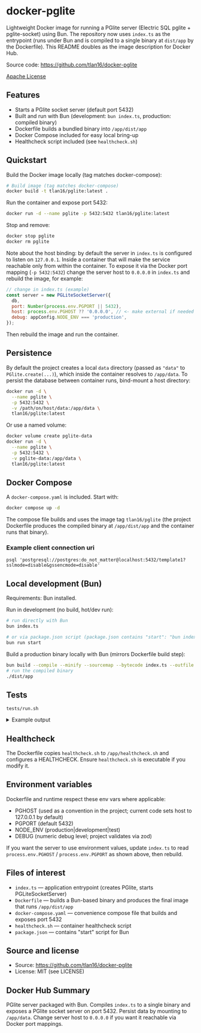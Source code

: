 # docker-pglite

Lightweight Docker image for running a PGlite server (Electric SQL pglite + pglite-socket) using Bun. The repository now uses `index.ts` as the entrypoint (runs under Bun and is compiled to a single binary at `dist/app` by the Dockerfile). This README doubles as the image description for Docker Hub.

Source code: https://github.com/tlan16/docker-pglite

[Apache License](https://github.com/tlan16/docker-pglite/blob/main/LICENSE)

## Features

- Starts a PGlite socket server (default port 5432)
- Built and run with Bun (development: `bun index.ts`, production: compiled binary)
- Dockerfile builds a bundled binary into `/app/dist/app`
- Docker Compose included for easy local bring-up
- Healthcheck script included (see `healthcheck.sh`)

## Quickstart

Build the Docker image locally (tag matches docker-compose):

```bash
# Build image (tag matches docker-compose)
docker build -t tlan16/pglite:latest .
```

Run the container and expose port 5432:

```bash
docker run -d --name pglite -p 5432:5432 tlan16/pglite:latest
```

Stop and remove:

```bash
docker stop pglite
docker rm pglite
```

Note about the host binding: by default the server in `index.ts` is configured to listen on `127.0.0.1`. Inside a container that will make the service reachable only from within the container. To expose it via the Docker port mapping (`-p 5432:5432`) change the server host to `0.0.0.0` in `index.ts` and rebuild the image, for example:

```js
// change in index.ts (example)
const server = new PGLiteSocketServer({
  db,
  port: Number(process.env.PGPORT || 5432),
  host: process.env.PGHOST ?? '0.0.0.0', // <- make external if needed
  debug: appConfig.NODE_ENV === 'production',
});
```

Then rebuild the image and run the container.

## Persistence

By default the project creates a local `data` directory (passed as `"data"` to `PGlite.create(...)`), which inside the container resolves to `/app/data`. To persist the database between container runs, bind-mount a host directory:

```bash
docker run -d \
  --name pglite \
  -p 5432:5432 \
  -v /path/on/host/data:/app/data \
  tlan16/pglite:latest
```

Or use a named volume:

```bash
docker volume create pglite-data
docker run -d \
  --name pglite \
  -p 5432:5432 \
  -v pglite-data:/app/data \
  tlan16/pglite:latest
```

## Docker Compose

A `docker-compose.yaml` is included. Start with:

```bash
docker compose up -d
```

The compose file builds and uses the image tag `tlan16/pglite` (the project Dockerfile produces the compiled binary at `/app/dist/app` and the container runs that binary).

### Example client connection uri

```shell
psql 'postgresql://postgres:do_not_matter@localhost:5432/template1?sslmode=disable&gssencmode=disable'
```

## Local development (Bun)

Requirements: Bun installed.

Run in development (no build, hot/dev run):

```bash
# run directly with Bun
bun index.ts

# or via package.json script (package.json contains "start": "bun index.ts")
bun run start
```

Build a production binary locally with Bun (mirrors Dockerfile build step):

```bash
bun build --compile --minify --sourcemap --bytecode index.ts --outfile dist/app
# run the compiled binary
./dist/app
```

## Tests

```shell
tests/run.sh
```

<details>
<summary>Example output</summary>

```text
➜  docker-pglite git:(main) tests/run.sh 
[+] Building 4.0s (24/24) FINISHED                                                                                                                                                                                                        
 => [internal] load local bake definitions                                                                                                                                                                                           0.0s
 => => reading from stdin 527B                                                                                                                                                                                                       0.0s
 => [internal] load build definition from Dockerfile                                                                                                                                                                                 0.0s 
 => => transferring dockerfile: 1.03kB                                                                                                                                                                                               0.0s 
 => [internal] load metadata for docker.io/library/alpine:latest                                                                                                                                                                     2.4s 
 => [internal] load metadata for docker.io/oven/bun:alpine                                                                                                                                                                           2.4s
 => [auth] library/alpine:pull token for registry-1.docker.io                                                                                                                                                                        0.0s
 => [auth] oven/bun:pull token for registry-1.docker.io                                                                                                                                                                              0.0s
 => [internal] load .dockerignore                                                                                                                                                                                                    0.0s 
 => => transferring context: 154B                                                                                                                                                                                                    0.0s 
 => [builder 1/8] FROM docker.io/oven/bun:alpine@sha256:ab596b6d0dcad05d23799b89451e92f4cdc16da184a9a4d240c42eaf3c4b9278                                                                                                             0.0s 
 => [internal] load build context                                                                                                                                                                                                    0.0s 
 => => transferring context: 6.09kB                                                                                                                                                                                                  0.0s 
 => [stage-1 1/6] FROM docker.io/library/alpine:latest@sha256:4bcff63911fcb4448bd4fdacec207030997caf25e9bea4045fa6c8c44de311d1                                                                                                       0.0s 
 => CACHED [builder 2/8] WORKDIR /app/data                                                                                                                                                                                           0.0s 
 => CACHED [builder 3/8] WORKDIR /app                                                                                                                                                                                                0.0s
 => CACHED [builder 4/8] ADD package.json bun.lock ./                                                                                                                                                                                0.0s 
 => CACHED [builder 5/8] RUN --mount=type=cache,target=/root/.bun/install/cache   bun install --frozen-lockfile                                                                                                                      0.0s 
 => [builder 6/8] COPY . .                                                                                                                                                                                                           0.3s 
 => [builder 7/8] RUN bun build --compile --minify --sourcemap --bytecode index.ts --outfile dist/app                                                                                                                                0.3s 
 => [builder 8/8] RUN --mount=type=cache,target=/root/.bun/install/cache   bun install --frozen-lockfile --production                                                                                                                0.1s 
 => CACHED [stage-1 2/6] RUN --mount=type=cache,target=/var/cache/apk     --mount=type=cache,target=/etc/apk/cache   apk add --no-cache postgresql-client libstdc++ libgcc libc6-compat                                              0.0s 
 => [stage-1 3/6] COPY --from=builder /app/dist/ /app/dist/                                                                                                                                                                          0.0s 
 => [stage-1 4/6] COPY --from=builder /app/node_modules/ /app/node_modules/                                                                                                                                                          0.2s 
 => [stage-1 5/6] COPY healthcheck.sh /app/healthcheck.sh                                                                                                                                                                            0.0s 
 => [stage-1 6/6] WORKDIR /app                                                                                                                                                                                                       0.0s 
 => exporting to image                                                                                                                                                                                                               0.2s 
 => => exporting layers                                                                                                                                                                                                              0.2s 
 => => writing image sha256:62647ca6a1c486f81ed234ac80e865587feaf2538dd2512b7084aebbcc24361f                                                                                                                                         0.0s 
 => => naming to docker.io/tlan16/pglite                                                                                                                                                                                             0.0s 
 => resolving provenance for metadata file                                                                                                                                                                                           0.0s 
[+] Running 2/2                                                                                                                                                                                                                           
 ✔ tlan16/pglite                  Built                                                                                                                                                                                              0.0s 
 ✔ Container docker-pglite-app-1  Healthy                                                                                                                                                                                           11.8s 
DROP TABLE
CREATE TABLE
INSERT 0 3
DO
DO
DO
 id |    name     | hire_date  |  salary  
----+-------------+------------+----------
  1 | Alice Smith | 2024-07-10 | 85000.00
  2 | Bob Chen    | 2025-01-22 | 93000.00
  3 | Carla Diaz  | 2025-09-26 | 78000.00
(3 rows)

    name     |  salary  
-------------+----------
 Alice Smith | 85000.00
 Bob Chen    | 93000.00
 Carla Diaz  | 78000.00
(3 rows)

 id |    name     | hire_date  |  salary  
----+-------------+------------+----------
  1 | Alice Smith | 2024-07-10 | 85000.00
  2 | Bob Chen    | 2025-01-22 | 93000.00
(2 rows)

 id |    name     |  salary  
----+-------------+----------
  2 | Bob Chen    | 93000.00
  1 | Alice Smith | 85000.00
  3 | Carla Diaz  | 78000.00
(3 rows)

    name    | hire_date  
------------+------------
 Bob Chen   | 2025-01-22
 Carla Diaz | 2025-09-26
(2 rows)

Time: 17s                                           
```

</details>

## Healthcheck

The Dockerfile copies `healthcheck.sh` to `/app/healthcheck.sh` and configures a HEALTHCHECK. Ensure `healthcheck.sh` is executable if you modify it.

## Environment variables

Dockerfile and runtime respect these env vars where applicable:

- PGHOST (used as a convention in the project; current code sets host to 127.0.0.1 by default)
- PGPORT (default 5432)
- NODE_ENV (production|development|test)
- DEBUG (numeric debug level; project validates via zod)

If you want the server to use environment values, update `index.ts` to read `process.env.PGHOST` / `process.env.PGPORT` as shown above, then rebuild.

## Files of interest

- `index.ts` — application entrypoint (creates PGlite, starts PGLiteSocketServer)
- `Dockerfile` — builds a Bun-based binary and produces the final image that runs `/app/dist/app`
- `docker-compose.yaml` — convenience compose file that builds and exposes port 5432
- `healthcheck.sh` — container healthcheck script
- `package.json` — contains "start" script for Bun

## Source and license

- Source: https://github.com/tlan16/docker-pglite
- License: MIT (see LICENSE)

## Docker Hub Summary

PGlite server packaged with Bun. Compiles `index.ts` to a single binary and exposes a PGlite socket server on port 5432. Persist data by mounting to `/app/data`. Change server host to `0.0.0.0` if you want it reachable via Docker port mappings.

